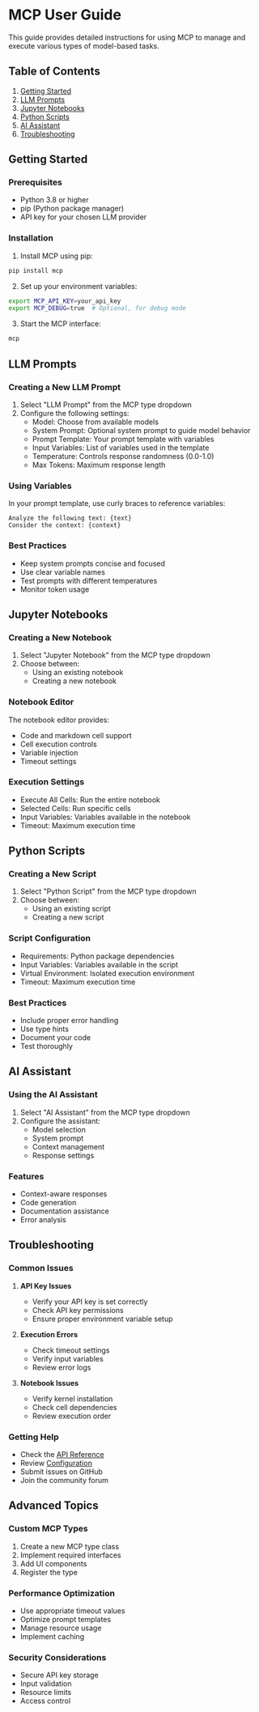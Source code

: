 # MCP User Guide

This guide provides detailed instructions for using MCP to manage and execute various types of model-based tasks.

## Table of Contents

1. [Getting Started](#getting-started)
2. [LLM Prompts](#llm-prompts)
3. [Jupyter Notebooks](#jupyter-notebooks)
4. [Python Scripts](#python-scripts)
5. [AI Assistant](#ai-assistant)
6. [Troubleshooting](#troubleshooting)

## Getting Started

### Prerequisites

- Python 3.8 or higher
- pip (Python package manager)
- API key for your chosen LLM provider

### Installation

1. Install MCP using pip:
```bash
pip install mcp
```

2. Set up your environment variables:
```bash
export MCP_API_KEY=your_api_key
export MCP_DEBUG=true  # Optional, for debug mode
```

3. Start the MCP interface:
```bash
mcp
```

## LLM Prompts

### Creating a New LLM Prompt

1. Select "LLM Prompt" from the MCP type dropdown
2. Configure the following settings:
   - Model: Choose from available models
   - System Prompt: Optional system prompt to guide model behavior
   - Prompt Template: Your prompt template with variables
   - Input Variables: List of variables used in the template
   - Temperature: Controls response randomness (0.0-1.0)
   - Max Tokens: Maximum response length

### Using Variables

In your prompt template, use curly braces to reference variables:
```
Analyze the following text: {text}
Consider the context: {context}
```

### Best Practices

- Keep system prompts concise and focused
- Use clear variable names
- Test prompts with different temperatures
- Monitor token usage

## Jupyter Notebooks

### Creating a New Notebook

1. Select "Jupyter Notebook" from the MCP type dropdown
2. Choose between:
   - Using an existing notebook
   - Creating a new notebook

### Notebook Editor

The notebook editor provides:
- Code and markdown cell support
- Cell execution controls
- Variable injection
- Timeout settings

### Execution Settings

- Execute All Cells: Run the entire notebook
- Selected Cells: Run specific cells
- Input Variables: Variables available in the notebook
- Timeout: Maximum execution time

## Python Scripts

### Creating a New Script

1. Select "Python Script" from the MCP type dropdown
2. Choose between:
   - Using an existing script
   - Creating a new script

### Script Configuration

- Requirements: Python package dependencies
- Input Variables: Variables available in the script
- Virtual Environment: Isolated execution environment
- Timeout: Maximum execution time

### Best Practices

- Include proper error handling
- Use type hints
- Document your code
- Test thoroughly

## AI Assistant

### Using the AI Assistant

1. Select "AI Assistant" from the MCP type dropdown
2. Configure the assistant:
   - Model selection
   - System prompt
   - Context management
   - Response settings

### Features

- Context-aware responses
- Code generation
- Documentation assistance
- Error analysis

## Troubleshooting

### Common Issues

1. **API Key Issues**
   - Verify your API key is set correctly
   - Check API key permissions
   - Ensure proper environment variable setup

2. **Execution Errors**
   - Check timeout settings
   - Verify input variables
   - Review error logs

3. **Notebook Issues**
   - Verify kernel installation
   - Check cell dependencies
   - Review execution order

### Getting Help

- Check the [API Reference](api_reference.md)
- Review [Configuration](configuration.md)
- Submit issues on GitHub
- Join the community forum

## Advanced Topics

### Custom MCP Types

1. Create a new MCP type class
2. Implement required interfaces
3. Add UI components
4. Register the type

### Performance Optimization

- Use appropriate timeout values
- Optimize prompt templates
- Manage resource usage
- Implement caching

### Security Considerations

- Secure API key storage
- Input validation
- Resource limits
- Access control 